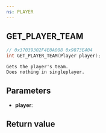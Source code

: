 ```yaml
---
ns: PLAYER
---
```

## GET_PLAYER_TEAM

```c
// 0x37039302F4E0A008 0x9873E404
int GET_PLAYER_TEAM(Player player);
```

```
Gets the player's team.  
Does nothing in singleplayer.  
```

## Parameters
* **player**: 

## Return value
